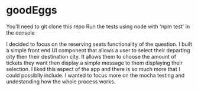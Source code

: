 # goodEggs

You'll need to git clone this repo
Run the tests using node with 'npm test' in the console

I decided to focus on the reserving seats functionality of the question. I built a simple front end UI component that allows a user to select their departing city then their destination city. It allows them to choose the amount of tickets they want then display a simple message to them displaying their selection. I liked this aspect of the app and there is so much more that I could possiblly include. I wanted to focus more on the mocha testing and undestanding how the whole process works.
